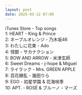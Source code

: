 ```yaml
---
layout: post
date: 2025-03-12 07:09
---
```


iTunes Store - Top songs<br />
1: HEART - King & Prince<br />
2: ネーブルオレンジ - 乃木坂46<br />
3: わたしに花束 - Ado<br />
4: 怪獣 - サカナクション<br />
5: BOW AND ARROW - 米津玄師<br />
6: Sweet Dreams - j-hope & Miguel<br />
7: ライラック - Mrs. GREEN APPLE<br />
8: 百花繚乱 - 幾田りら<br />
9: EGO - 初星学園 & 花海咲季<br />
10: APT. - ROSÉ & ブルーノ・マーズ<br />
